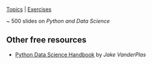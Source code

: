 [Topics](./python-and-data-science-all-collection-topics-en.html) | [Exercises](https://github.com/Joseph-ilhan/slides/tree/master/exercises)

~ 500 slides on _Python and Data Science_

<!-- CONTENT-BELOW -->

## Other free resources

- [Python Data Science Handbook](https://jakevdp.github.io/PythonDataScienceHandbook/) by _Jake VanderPlas_
